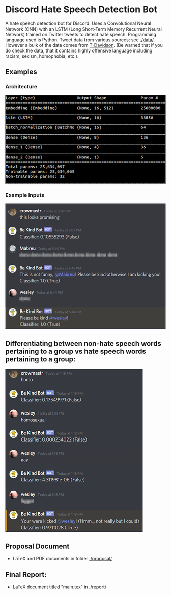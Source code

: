 # Discord Hate Speech Detection Bot

A hate speech detection bot for Discord. Uses a Convolutional Neural Network (CNN) with an LSTM (Long Short-Term Memory Recurrent Neural Network) trained on Twitter tweets to detect hate speech. Programming language used is Python. Tweet data from various sources; see [./data/](./data/). However a bulk of the data comes from [T-Davidson](https://github.com/t-davidson/hate-speech-and-offensive-language). (Be warned that if you do check the data, that it contains highly offensive language including racism, sexism, homophobia, etc.).

## Examples
### Architecture
![The Neural Network Architecture](./screenshots/network.png "The Neural Network Architecture")

### Example Inputs
![Example Inputs 1](./screenshots/example-2-censored.png "Example Inputs 1")

## Differentiating between non-hate speech words pertaining to a group vs hate speech words pertaining to a group:
![Example Inputs 2](./screenshots/example-1-censored.png "Example Inputs 2")

 
## Proposal Document

- LaTeX and PDF documents in folder [./proposal/](./proposal/)

## Final Report:

- LaTeX document titled "main.tex" in [./report/](./report/)
